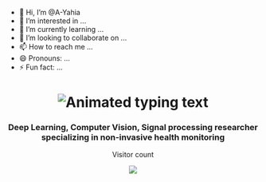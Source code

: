 - 👋 Hi, I’m @A-Yahia
- 👀 I’m interested in ...
- 🌱 I’m currently learning ...
- 💞️ I’m looking to collaborate on ...
- 📫 How to reach me ...
- 😄 Pronouns: ...
- ⚡ Fun fact: ...

<!---
A-Yahia/A-Yahia is a ✨ special ✨ repository because its `README.md` (this file) appears on your GitHub profile.
You can click the Preview link to take a look at your changes.
--->

<div align="center"> 
  <h1 align="center">
    <img src="https://readme-typing-svg.herokuapp.com/?font=Inter&size=48&center=true&vCenter=true&width=500&height=70&color=4493F8&duration=4000&lines=Hi+There!+👋;+I'm+Abdelrhman+Yahia+Soliman!;" alt="Animated typing text" />
</h1>

<h3 align="center">Deep Learning, Computer Vision, Signal processing researcher specializing in non-invasive health monitoring</h3>
  <p>Visitor count</p>
  <img src="https://profile-counter.glitch.me/{A-Yahia}/count.svg?color=00ff00&style=flat-square&theme=dark" />
</div>
